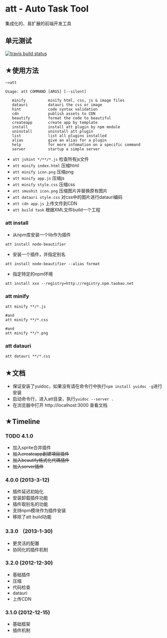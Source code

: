 att - Auto Task Tool
=====
集成化的、易扩展的前端开发工具


单元测试
------
[![travis build status](https://api.travis-ci.org/colorhook/att.png)](https://www.travis-ci.org/colorhook/att)


★使用方法
--------

```shell
~>att

Usage: att COMMAND [ARGS] [--silent]

   minify          minify html, css, js & image files
   datauri         datauri the css or image
   hint            code syntax validation
   cdn             publish assets to CDN
   beautify        format the code to beautiful
   createapp       create app by template
   install         install att plugin by npm module
   uninstall       uninstall att plugin
   list            list all plugins installed
   alias           give an alias for a plugin
   help            for more infomation on a specific command
   server          startup a simple server

```

* `att jshint */**/*.js` 检查所有js文件
* `att minify index.html`  压缩html
* `att minify icon.png`  压缩png
* `att minify app.js`  压缩js
* `att minify style.css`  压缩css
* `att smushit icon.png` 压缩图片并替换原有图片
* `att datauri style.css`  对css中的图片进行datauri编码
* `att cdn app.js` 上传文件到CDN
* `att build task` 根据XML文件build一个工程


### att install


* 从npm库安装一个lib作为插件

```
att install node-beautifier
```

* 安装一个插件，并指定别名

```
att install node-beautifier --alias format
```

* 指定特定的npm环境

```
att install xxx --registry=http://registry.npm.taobao.net
```

### att minify

```
att minify **/*.js

#and
att minify **/*.css

#and
att minify **/*.png
```

### att datauri

```
att datauri **/*.css
```

★文档
--------
- 保证安装了yuidoc，如果没有请在命令行中执行`npm install yuidoc -g`进行安装
- 启动命令行，进入att目录，执行`yuidoc --server .`
- 在浏览器中打开 http://localhost:3000 查看文档


★Timeline
----------------

### TODO 4.1.0
* 加入sprite合并插件
* <del>加入createapp創建項目插件</del>
* <del>加入beautify格式化代碼插件</del>
* <del>加入server插件</del>

### 4.0.0 (2013-3-12)
* 插件延迟初始化
* 安装卸载插件功能
* 插件取别名的功能
* 支持npm模块作为插件安装
* 移除了att build功能

### 3.3.0 （2013-1-30)

* 更灵活的配置
* 协同化的插件机制

### 3.2.0 (2012-12-30)

* 基础插件
* 压缩
* 代码检查
* datauri
* 上传CDN

### 3.1.0 (2012-12-15)

* 基础框架
* 插件机制